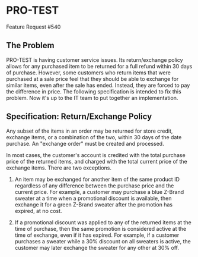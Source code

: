 # PRO-TEST 

Feature Request #540

## The Problem

PRO-TEST is having customer service issues.  Its return/exchange policy allows for 
any purchased item to be returned for a full refund within 30 days of purchase. 
However, some customers who return items that were purchased at a sale price feel
that they should be able to exchange for similar items, even after the sale has
ended.  Instead, they are forced to pay the difference in price.  The following
specification is intended to fix this problem.  Now it's up to the IT team to 
put together an implementation.

## Specification: Return/Exchange Policy 

Any subset of the items in an order may be returned for store credit, exchange 
items, or a combination of the two, within 30 days of the date purchase.  An 
"exchange order" must be created and processed.

In most cases, the customer's account is credited with the total purchase price of
the returned items, and charged with the total current price of the exchange items.
There are two exceptions.

1.  An item may be exchanged for another item of the same product ID regardless of
	any difference between the purchase price and the current price.  For example,
	a customer may purchase a blue Z-Brand sweater at a time when a promotional 
	discount is available, then exchange it for a green Z-Brand sweater after the
	promotion has expired, at no cost.

2.  If a promotional discount was applied to any of the returned items at the time
	of purchase, then the same promotion is considered active at the time of 
	exchange, even if it has expired.  For example, if a customer purchases a 
	sweater while a 30% discount on all sweaters is active, the customer may later
	exchange the sweater for any other at 30% off.


